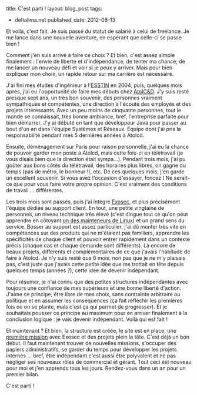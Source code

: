 title: C'est parti !
layout: blog_post
tags:
- deltalima.net
published_date: 2012-08-13

Et voilà, c'est fait. Je suis passé du statut de salarié à celui de freelance. Je me lance dans une nouvelle aventure, en espérant que celle-ci se passe bien !

Comment j'en suis arrivé à faire ce choix ? Et bien, c'est assez simple finalement : l'envie de liberté et d'indépendance, de tenter ma chance, de me lancer un nouveau défi et voir si je peux y arriver. Mais pour bien expliquer mon choix, un rapide retour sur ma carrière est nécessaire.

<!-- BODY -->

J'ai fini mes études d'ingénieur à l'[ESSTIN](http://www.esstin.univ-lorraine.fr/) en 2004, puis, quelques mois après, j'ai eu l'opportunité de faire mes débuts chez [AtolC&D](http://www.atolcd.com). J'y suis resté presque sept ans, un très bon souvenir, des personnes vraiment sympathiques et compétentes, une direction à l'écoute des employés et des projets intéressants. Avec un peu moins de cinquante personnes, tout le monde se connaissait, très bonne ambiance, bref, l'entreprise parfaite pour bien démarrer. J'y ai débuté en tant que développeur Java pour passer au bout d'un an dans l'équipe Systèmes et Réseaux. Équipe dont j'ai pris la responsabilité pendant mes 5 dernières années à Atolcd.

Ensuite, déménagement sur Paris pour raison personnelle, j'ai eu la chance de pouvoir garder mon poste à Atolcd, mais cette fois-ci en télétravail (je vous disais bien que la direction était sympa...). Pendant trois mois, j'ai pu goûter aux bons côtés du télétravail, des horaires plus libres, on gagne du temps (pas de métro, le bonheur !), etc. De ces quelques mois, j'en garde un excellent souvenir. Si vous avez l'occasion d'essayer, foncez ! Ne serait-ce que pour vous faire votre propre opinion. C'est vraiment des conditions de travail ... différentes.

Les trois mois sont passés, puis j'ai intégré [Exosec](http://www.exosec.fr), et plus précisément l'équipe dédiée au support client. En tout, une petite vingtaine de personnes, un niveau technique très élevé (c'est dingue tout ce qu'on peut apprendre en côtoyant [un des mainteneurs de Linux](http://1wt.eu/#wami)) et un grand sens du service. Bosser au support est assez particulier, j'ai dû monter très vite en compétences sur des produits qui ne m'étaient pas familiers, apprendre les spécificités de chaque client et pouvoir entrer rapidement dans un contexte précis (chaque cas et chaque demande sont différents). Là encore de beaux projets, différents et complémentaires de ce que j'avais l'habitude de faire à Atolcd. Je n'y suis resté que 6 mois, non pas que je ne m'y plaisais pas, c'est juste que j'avais cette petite idée que me trottait en tête depuis quelques temps (années ?), cette idée de devenir indépendant.

Pour résumer, je n'ai connu que des petites structures indépendantes avec toujours une confiance de mes supérieurs et une bonne liberté d'action. J'aime ce principe, être libre de mes choix, sans contrainte arbitraire ou politique et en assumer les conséquences (ça fait réfléchir les premières fois où on se plante, mais c'est ça qui permet de progresser). Et je souhaitais pousser ce principe au maximum pour en arriver finalement à la conclusion logique : je vais devenir indépendant. Voilà qui est fait !

Et maintenant ? Et bien, la structure est créée, le site est en place, une [première mission](/projets/pom-dashboard/) avec Exosec et des projets plein la tête. C'est déjà un bon début. Il faut maintenant trouver de nouvelles missions, s'occuper des papiers administratifs, se garder du temps pour développer les projets internes ... bref, être indépendant c'est aussi être polyvalent et ne pas négliger ses nouveaux rôles de commercial et gérant. Tout ceci est nouveau pour moi et j'en apprends tous les jours. Rendez-vous dans un an pour un premier bilan.

C'est parti !
